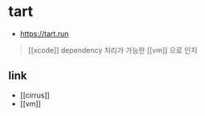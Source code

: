 # tart
+ https://tart.run

> [[xcode]] dependency 처리가 가능한 [[vm]] 으로 인지

## link
- [[cirrus]]
- [[vm]]
